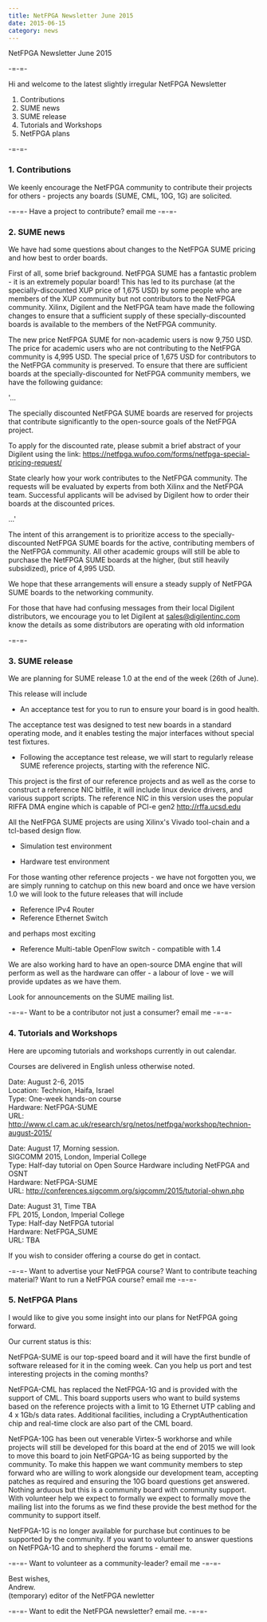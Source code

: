 ```yaml
---
title: NetFPGA Newsletter June 2015
date: 2015-06-15
category: news
---
```


NetFPGA Newsletter June 2015

-=-=-

Hi and welcome to the latest slightly irregular NetFPGA Newsletter

1. Contributions
2. SUME news
3. SUME release
4. Tutorials and Workshops
5. NetFPGA plans

-=-=-

### 1. Contributions

We keenly encourage the NetFPGA community to contribute their projects for others - projects any boards (SUME, CML, 10G, 1G) are solicited.

-=-=- Have a project to contribute? email me -=-=-

### 2. SUME news

We have had some questions about changes to the NetFPGA SUME pricing and how best to order boards.

First of all, some brief background. NetFPGA SUME has a fantastic problem - it is an extremely popular board! This has led to its purchase (at the specially-discounted XUP price of 1,675 USD) by some people who are members of the XUP community but not contributors to the NetFPGA community. Xilinx, Digilent and the NetFPGA team have made the following changes to ensure that a sufficient supply of these specially-discounted boards is available to the members of the NetFPGA community.

The new price NetFPGA SUME for non-academic users is now 9,750 USD. The price for academic users who are not contributing to the NetFPGA community is 4,995 USD. The special price of 1,675 USD for contributors to the NetFPGA community is preserved. To ensure that there are sufficient boards at the specially-discounted for NetFPGA community members, we have the following guidance:

'...

The specially discounted NetFPGA SUME boards are reserved for projects that contribute significantly to the open-source goals of the NetFPGA project.

To apply for the discounted rate, please submit a brief abstract of your Digilent using the link: https://netfpga.wufoo.com/forms/netfpga-special-pricing-request/

State clearly how your work contributes to the NetFPGA community. The requests will be evaluated by experts from both Xilinx and the NetFPGA team. Successful applicants will be advised by Digilent how to order their boards at the discounted prices.

...'

The intent of this arrangement is to prioritize access to the specially-discounted NetFPGA SUME boards for the active, contributing members of the NetFPGA community. All other academic groups will still be able to purchase the NetFPGA SUME boards at the higher, (but still heavily subsidized), price of 4,995 USD.

We hope that these arrangements will ensure a steady supply of NetFPGA SUME boards to the networking community.

For those that have had confusing messages from their local Digilent distributors, we encourage you to let Digilent at sales@digilentinc.com know the details as some distributors are operating with old information

-=-=-

### 3. SUME release

We are planning for SUME release 1.0 at the end of the week (26th of June).

This release will include

- An acceptance test for you to run to ensure your board is in good health.

The acceptance test was designed to test new boards in a standard operating mode, and it enables testing the major interfaces without special test fixtures.

- Following the acceptance test release, we will start to regularly release SUME reference projects, starting with the reference NIC.

This project is the first of our reference projects and as well as the corse to construct a reference NIC bitfile, it will include linux device drivers, and various support scripts. The reference NIC in this version uses the popular RIFFA DMA engine which is capable of PCI-e gen2 http://rffa.ucsd.edu

All the NetFPGA SUME projects are using Xilinx's Vivado tool-chain and a tcl-based design flow.

- Simulation test environment

- Hardware test environment

For those wanting other reference projects - we have not forgotten you, we are simply running to catchup on this new board and once we have version 1.0 we will look to the future releases that will include

- Reference IPv4 Router
- Reference Ethernet Switch

and perhaps most exciting

- Reference Multi-table OpenFlow switch - compatible with 1.4

We are also working hard to have an open-source DMA engine that will perform as well as the hardware can offer - a labour of love - we will provide updates as we have them.

Look for announcements on the SUME mailing list.

-=-=- Want to be a contributor not just a consumer? email me -=-=-

### 4. Tutorials and Workshops

Here are upcoming tutorials and workshops currently in out calendar.

Courses are delivered in English unless otherwise noted.

Date: August 2-6, 2015 <br>
Location: Technion, Haifa, Israel <br>
Type: One-week hands-on course <br>
Hardware: NetFPGA-SUME <br>
URL: http://www.cl.cam.ac.uk/research/srg/netos/netfpga/workshop/technion-august-2015/

Date: August 17, Morning session. <br>
SIGCOMM 2015, London, Imperial College <br>
Type: Half-day tutorial on Open Source Hardware including NetFPGA and OSNT <br>
Hardware: NetFPGA-SUME <br>
URL: http://conferences.sigcomm.org/sigcomm/2015/tutorial-ohwn.php

Date: August 31, Time TBA <br>
FPL 2015, London, Imperial College <br>
Type: Half-day NetFPGA tutorial <br>
Hardware: NetFPGA_SUME <br>
URL: TBA

If you wish to consider offering a course do get in contact.

-=-=- Want to advertise your NetFPGA course? Want to contribute teaching material? Want to run a NetFPGA course? email me -=-=-

### 5. NetFPGA Plans

I would like to give you some insight into our plans for NetFPGA going forward.

Our current status is this:

NetFPGA-SUME is our top-speed board and it will have the first bundle of software released for it in the coming week. Can you help us port and test interesting projects in the coming months?

NetFPGA-CML has replaced the NetFPGA-1G and is provided with the support of CML. This board supports users who want to build systems based on the reference projects with a limit to 1G Ethernet UTP cabling and 4 x 1Gb/s data rates. Additional facilities, including a CryptAuthentication chip and real-time clock are also part of the CML board.

NetFPGA-10G has been out venerable Virtex-5 workhorse and while projects will still be developed for this board at the end of 2015 we will look to move this board to join NetFGPGA-1G as being supported by the community. To make this happen we want community members to step forward who are willing to work alongside our development team, accepting patches as required and ensuring the 10G board questions get answered. Nothing arduous but this is a community board with community support. With volunteer help we expect to formally we expect to formally move the mailing list into the forums as we find these provide the best method for the community to support itself.

NetFPGA-1G is no longer available for purchase but continues to be supported by the community. If you want to volunteer to answer questions on NetFPGA-1G and to shepherd the forums - email me.

-=-=- Want to volunteer as a community-leader? email me -=-=-

Best wishes, <br>
Andrew. <br>
(temporary) editor of the NetFPGA newletter

-=-=- Want to edit the NetFPGA newsletter? email me. -=-=-
